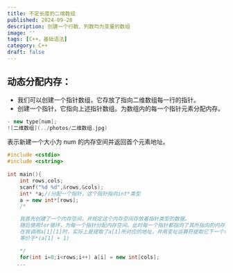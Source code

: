 ```yaml
---
title: 不定长度的二维数组
published: 2024-09-28
description: 创建一个行数、列数均为变量的数组
image: ''
tags: [C++，基础语法]
category: C++
draft: false 
---
```


## 动态分配内存：

- 我们可以创建一个指针数组，它存放了指向二维数组每一行的指针。
- 创建一个指针，它指向上述指针数组。为数组内的每一个指针元素分配内存。
```Cpp
- new type[num];
![二维数组](../photos/二维数组.jpg)
```
表示新建一个大小为 num 的内存空间并返回首个元素地址。

```Cpp
#include <cstdio>
#include <cstring>
  
int main(){
    int rows,cols;
    scanf("%d %d",&rows,&cols);
    int* *a;//分配一个指针，这个指针指向int*类型
    a = new int*[rows];
    /*

    我首先创建了一个内存空间，并规定这个内存空间存放着指针类型的数据。
    随后使用for循环，为每一个指针分配内存空间。此时每一个指针都指向了其所指向的内存空间的首个元素。
    在我调用a[1][1]时，实际上是提取了a[1]所对应的地址，并用变址运算符提取它下一个单位字节的元素；
    等价于*(a[1] + 1)

    */
    for(int i=0;i<rows;i++) a[i] = new int[cols];
   ...
```


